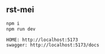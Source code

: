 ## rst-mei

```bash
npm i
npm run dev
```

```
HOME: http://localhost:5173
swagger: http://localhost:5173/docs
```

